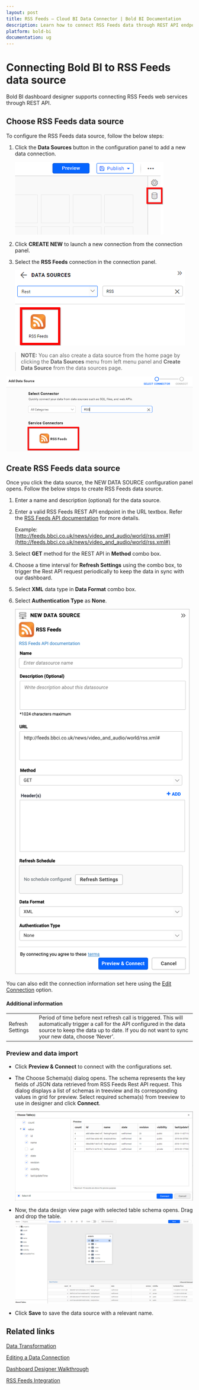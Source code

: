 ```yaml
---
layout: post
title: RSS Feeds – Cloud BI Data Connector | Bold BI Documentation
description: Learn how to connect RSS Feeds data through REST API endpoint with Bold BI Cloud and create data source for dashboard configuration.
platform: bold-bi
documentation: ug
---
```


# Connecting Bold BI to RSS Feeds data source
Bold BI dashboard designer supports connecting RSS Feeds web services through REST API. 

## Choose RSS Feeds data source
To configure the RSS Feeds data source, follow the below steps:
1. Click the **Data Sources** button in the configuration panel to add a new data connection.

   ![Data source icon](/static/assets/cloud/working-with-datasource/data-connectors/images/common/DataSourcesIcon.png)

2. Click **CREATE NEW** to launch a new connection from the connection panel.
3. Select the **RSS Feeds** connection in the connection panel.

   ![Choose data source](/static/assets/cloud/working-with-datasource/data-connectors/images/RSSFeeds/ChooseDS.png)

> **NOTE:**  You can also create a data source from the home page by clicking the **Data Sources** menu from left menu panel and **Create Data Source** from the data sources page.

   ![Choose data source from server](/static/assets/cloud/working-with-datasource/data-connectors/images/RSSFeeds/ChooseDS_server.png)


## Create RSS Feeds data source
Once you click the data source, the NEW DATA SOURCE configuration panel opens. Follow the below steps to create RSS Feeds data source.
1. Enter a name and description (optional) for the data source.
2. Enter a valid RSS Feeds REST API endpoint in the URL textbox. Refer the [RSS Feeds API documentation](http://www.rssboard.org/rss-specification) for more details.

    Example: [http://feeds.bbci.co.uk/news/video_and_audio/world/rss.xml#](http://feeds.bbci.co.uk/news/video_and_audio/world/rss.xml#)

3. Select **GET** method for the REST API in **Method** combo box.
4. Choose a time interval for **Refresh Settings** using the combo box, to trigger the Rest API request periodically to keep the data in sync with our dashboard.  
5. Select **XML** data type in **Data Format** combo box.
6. Select **Authentication Type** as **None**.

    ![DataSourcesView](/static/assets/cloud/working-with-datasource/data-connectors/images/RSSFeeds/DataSourcesView.png)

You can also edit the connection information set here using the [Edit Connection](/cloud-bi/working-with-data-source/editing-a-data-connection/) option.

#### Additional information
<table width="600">
<tr>
<td>
Refresh Settings
</td>
<td>
Period of time before next refresh call is triggered. This will automatically trigger a call for the API configured in the data source to keep the data up to date. If you do not want to sync your new data, choose ‘Never’.
</td>
</tr>
</table>

### Preview and data import
* Click **Preview & Connect** to connect with the configurations set.
* The Choose Schema(s) dialog opens. The schema represents the key fields of JSON data retrieved from RSS Feeds Rest API request. This dialog displays a list of schemas in treeview and its corresponding values in grid for preview. Select required schema(s) from treeview to use in designer and click **Connect**.

   ![Preview](/static/assets/cloud/working-with-datasource/data-connectors/images/common/Preview.png)

* Now, the data design view page with selected table schema opens. Drag and drop the table.
   ![Query Editor](/static/assets/cloud/working-with-datasource/data-connectors/images/common/QueryEditor.png)

* Click **Save** to save the data source with a relevant name.

## Related links
[Data Transformation](/cloud-bi/working-with-data-source/transforming-data/joining-table/)

[Editing a Data Connection](/cloud-bi/working-with-data-source/editing-a-data-connection/)   

[Dashboard Designer Walkthrough](/cloud-bi/getting-started/quick-start/)

[RSS Feeds Integration](https://www.boldbi.com/integrations/rss-feeds?utm_source=syncfusion&utm_medium=documentation&utm_campaign=boldbirssfeedsintegration)